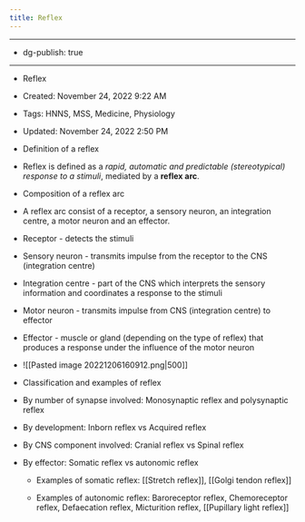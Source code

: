 ```yaml
---
title: Reflex
---
```


- --

- dg-publish: true

- --

- Reflex

- Created: November 24, 2022 9:22 AM

- Tags: HNNS, MSS, Medicine, Physiology

- Updated: November 24, 2022 2:50 PM

- Definition of a reflex

- Reflex is defined as a *rapid, automatic and predictable (stereotypical) response to a stimuli*, mediated by a **reflex arc**.

- Composition of a reflex arc

- A reflex arc consist of a receptor, a sensory neuron, an integration centre, a motor neuron and an effector.

- Receptor - detects the stimuli

- Sensory neuron - transmits impulse from the receptor to the CNS (integration centre)

- Integration centre - part of the CNS which interprets the sensory information and coordinates a response to the stimuli

- Motor neuron - transmits impulse from CNS (integration centre) to effector

- Effector - muscle or gland (depending on the type of reflex) that produces a response under the influence of the motor neuron

- ![[Pasted image 20221206160912.png|500]]

- Classification and examples of reflex

- By number of synapse involved: Monosynaptic reflex and polysynaptic reflex

- By development: Inborn reflex vs Acquired reflex

- By CNS component involved: Cranial reflex vs Spinal reflex

- By effector: Somatic reflex vs autonomic reflex
	 - Examples of somatic reflex: [[Stretch reflex]], [[Golgi tendon reflex]]

	 - Examples of autonomic reflex: Baroreceptor reflex, Chemoreceptor reflex, Defaecation reflex, Micturition reflex, [[Pupillary light reflex]]
